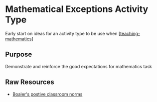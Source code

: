 # Mathematical Exceptions Activity Type



Early start on ideas for an activity type to be use when [[teaching-mathematics]]


## Purpose

Demonstrate and reinforce the good expectations for mathematics task

## Raw Resources

- [Boaler's postive classroom norms](http://www.youcubed.org/wp-content/uploads/Positive-Classroom-Norms2.pdf)



[//begin]: # "Autogenerated link references for markdown compatibility"
[teaching-mathematics]: ../teaching-mathematics "Teaching Mathematics"
[//end]: # "Autogenerated link references"
